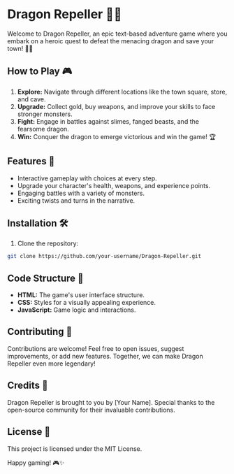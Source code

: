 # Dragon Repeller 🐉💪

Welcome to Dragon Repeller, an epic text-based adventure game where you embark on a heroic quest to defeat the menacing dragon and save your town! 🏰🔥

## How to Play 🎮

1. **Explore:** Navigate through different locations like the town square, store, and cave.
2. **Upgrade:** Collect gold, buy weapons, and improve your skills to face stronger monsters.
3. **Fight:** Engage in battles against slimes, fanged beasts, and the fearsome dragon.
4. **Win:** Conquer the dragon to emerge victorious and win the game! 🏆

## Features 🚀

- Interactive gameplay with choices at every step.
- Upgrade your character's health, weapons, and experience points.
- Engaging battles with a variety of monsters.
- Exciting twists and turns in the narrative.

## Installation 🛠️

1. Clone the repository:

```bash
git clone https://github.com/your-username/Dragon-Repeller.git
```

## Code Structure 🧱

- **HTML:** The game's user interface structure.
- **CSS:** Styles for a visually appealing experience.
- **JavaScript:** Game logic and interactions.

## Contributing 🤝

Contributions are welcome! Feel free to open issues, suggest improvements, or add new features. Together, we can make Dragon Repeller even more legendary!

## Credits 🙌

Dragon Repeller is brought to you by [Your Name]. Special thanks to the open-source community for their invaluable contributions.

## License 📜

This project is licensed under the MIT License.

Happy gaming! 🎮✨
